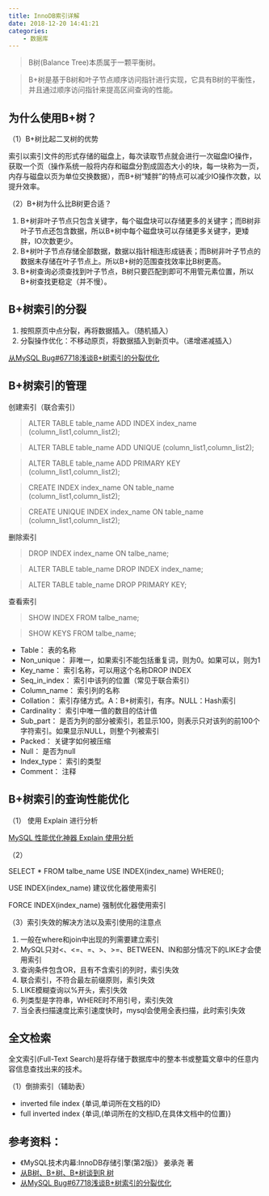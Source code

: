 ```yaml
---
title: InnoDB索引详解
date: 2018-12-20 14:41:21
categories: 
	- 数据库
---
```


> B树(Balance Tree)本质属于一颗平衡树。

> B+树是基于B树和叶子节点顺序访问指针进行实现，它具有B树的平衡性，并且通过顺序访问指针来提高区间查询的性能。

为什么使用B+树？
---
（1）B+树比起二叉树的优势

索引以索引文件的形式存储的磁盘上，每次读取节点就会进行一次磁盘IO操作，获取一个页（操作系统一般将内存和磁盘分割成固态大小的块，每一块称为一页，内存与磁盘以页为单位交换数据），而B+树“矮胖”的特点可以减少IO操作次数，以提升效率。

（2）B+树为什么比B树更合适？

1. B+树非叶子节点只包含关键字，每个磁盘块可以存储更多的关键字；而B树非叶子节点还包含数据，所以B+树中每个磁盘块可以存储更多关键字，更矮胖，IO次数更少。
2. B+树叶子节点存储全部数据，数据以指针相连形成链表；而B树非叶子节点的数据未存储在叶子节点上。所以B+树的范围查找效率比B树更高。
3. B+树查询必须查找到叶子节点，B树只要匹配到即可不用管元素位置，所以B+树查找更稳定（并不慢）。

B+树索引的分裂
---
1. 按照原页中点分裂，再将数据插入。（随机插入）
2. 分裂操作优化：不移动原页，将数据插入到新页中。（递增递减插入）

[从MySQL Bug#67718浅谈B+树索引的分裂优化](http://allan.li/mysql-index-optimize/)

B+树索引的管理
---
创建索引（联合索引）

>ALTER TABLE table_name ADD INDEX index_name (column_list1,column_list2);

>ALTER TABLE table_name ADD UNIQUE (column_list1,column_list2);

>ALTER TABLE table_name ADD PRIMARY KEY (column_list1,column_list2);

>CREATE INDEX index_name ON table_name (column_list1,column_list2);

>CREATE UNIQUE INDEX index_name ON table_name (column_list1,column_list2);

删除索引

>DROP INDEX index_name ON talbe_name;

>ALTER TABLE table_name DROP INDEX index_name;

>ALTER TABLE table_name DROP PRIMARY KEY;

查看索引

>SHOW INDEX FROM talbe_name;

>SHOW KEYS FROM talbe_name;

- Table： 表的名称
- Non_unique： 非唯一，如果索引不能包括重复词，则为0。如果可以，则为1
- Key_name： 索引名称，可以用这个名称DROP INDEX
- Seq_in_index： 索引中该列的位置（常见于联合索引）
- Column_name： 索引列的名称
- Collation： 索引存储方式。A：B+树索引，有序。NULL：Hash索引
- Cardinality： 索引中唯一值的数目的估计值
- Sub_part： 是否为列的部分被索引，若显示100，则表示只对该列的前100个字符索引。如果显示NULL，则整个列被索引
- Packed： 关键字如何被压缩
- Null： 是否为null
- Index_type： 索引的类型
- Comment： 注释

B+树索引的查询性能优化
---
（1） 使用 Explain 进行分析

[MySQL 性能优化神器 Explain 使用分析](https://segmentfault.com/a/1190000008131735)

（2）

SELECT * FROM talbe_name USE INDEX(index_name) WHERE();

USE INDEX(index_name) 建议优化器使用索引

FORCE INDEX(index_name) 强制优化器使用索引

（3）索引失效的解决方法以及索引使用的注意点

1. 一般在where和join中出现的列需要建立索引
2. MySQL只对<、<=、=、>、>=、BETWEEN、IN和部分情况下的LIKE才会使用索引
3. 查询条件包含OR，且有不含索引的列时，索引失效
4. 联合索引，不符合最左前缀原则，索引失效
5. LIKE模糊查询以%开头，索引失效
6. 列类型是字符串，WHERE时不用引号，索引失效
7. 当全表扫描速度比索引速度快时，mysql会使用全表扫描，此时索引失效

全文检索
---
全文索引(Full-Text Search)是将存储于数据库中的整本书或整篇文章中的任意内容信息查找出来的技术。

（1）倒排索引（辅助表）

- inverted file index {单词,单词所在文档的ID}
- full inverted index {单词,(单词所在的文档ID,在具体文档中的位置)}

参考资料：
---
- 《MySQL技术内幕:InnoDB存储引擎(第2版)》 姜承尧 著
- [从B树、B+树、B*树谈到R 树](https://blog.csdn.net/v_JULY_v/article/details/6530142)
- [从MySQL Bug#67718浅谈B+树索引的分裂优化](http://allan.li/mysql-index-optimize/)
